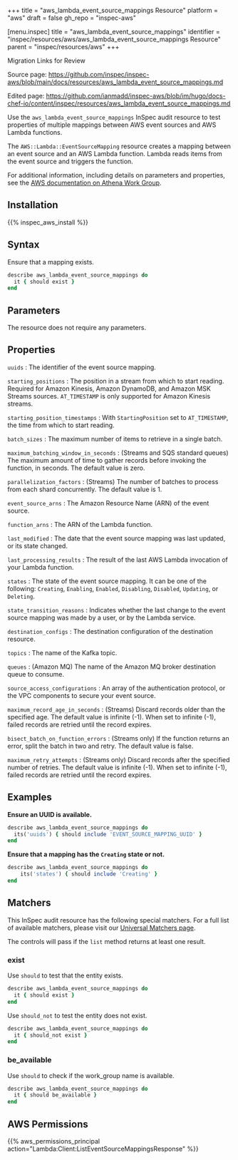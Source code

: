 +++
title = "aws_lambda_event_source_mappings Resource"
platform = "aws"
draft = false
gh_repo = "inspec-aws"

[menu.inspec]
title = "aws_lambda_event_source_mappings"
identifier = "inspec/resources/aws/aws_lambda_event_source_mappings Resource"
parent = "inspec/resources/aws"
+++

<div class="admonition-note">
<p class="admonition-note-title">Migration Links for Review</p>
<div class="admonition-note-text">
<p>Source page: <a href="https://github.com/inspec/inspec-aws/blob/main/docs/resources/aws_lambda_event_source_mappings.md">https://github.com/inspec/inspec-aws/blob/main/docs/resources/aws_lambda_event_source_mappings.md</a></p>
<p>Edited page: <a href="https://github.com/ianmadd/inspec-aws/blob/im/hugo/docs-chef-io/content/inspec/resources/aws_lambda_event_source_mappings.md">https://github.com/ianmadd/inspec-aws/blob/im/hugo/docs-chef-io/content/inspec/resources/aws_lambda_event_source_mappings.md</a></p>
</div>
</div>


Use the `aws_lambda_event_source_mappings` InSpec audit resource to test properties of multiple mappings between AWS event sources and AWS Lambda functions.

The `AWS::Lambda::EventSourceMapping` resource creates a mapping between an event source and an AWS Lambda function. Lambda reads items from the event source and triggers the function.

For additional information, including details on parameters and properties, see the [AWS documentation on Athena Work Group](https://docs.aws.amazon.com/AWSCloudFormation/latest/UserGuide/aws-resource-athena-workgroup.html).

## Installation

{{% inspec_aws_install %}}

## Syntax

Ensure that a mapping exists.

```ruby
describe aws_lambda_event_source_mappings do
  it { should exist }
end
```

## Parameters

The resource does not require any parameters.

## Properties

`uuids`
: The identifier of the event source mapping.

`starting_positions`
: The position in a stream from which to start reading. Required for Amazon Kinesis, Amazon DynamoDB, and Amazon MSK Streams sources. `AT_TIMESTAMP` is only supported for Amazon Kinesis streams.

`starting_position_timestamps`
: With `StartingPosition` set to `AT_TIMESTAMP`, the time from which to start reading.

`batch_sizes`
: The maximum number of items to retrieve in a single batch.

`maximum_batching_window_in_seconds`
: (Streams and SQS standard queues) The maximum amount of time to gather records before invoking the function, in seconds. The default value is zero.

`parallelization_factors`
: (Streams) The number of batches to process from each shard concurrently. The default value is 1.

`event_source_arns`
: The Amazon Resource Name (ARN) of the event source.

`function_arns`
: The ARN of the Lambda function.

`last_modified`
: The date that the event source mapping was last updated, or its state changed.

`last_processing_results`
: The result of the last AWS Lambda invocation of your Lambda function.

`states`
: The state of the event source mapping. It can be one of the following: `Creating`, `Enabling`, `Enabled`, `Disabling`, `Disabled`, `Updating`, or `Deleting`.

`state_transition_reasons`
: Indicates whether the last change to the event source mapping was made by a user, or by the Lambda service.

`destination_configs`
: The destination configuration of the destination resource.

`topics`
: The name of the Kafka topic.

`queues`
: (Amazon MQ) The name of the Amazon MQ broker destination queue to consume.

`source_access_configurations`
: An array of the authentication protocol, or the VPC components to secure your event source.

`maximum_record_age_in_seconds`
: (Streams) Discard records older than the specified age. The default value is infinite (-1). When set to infinite (-1), failed records are retried until the record expires.

`bisect_batch_on_function_errors`
: (Streams only) If the function returns an error, split the batch in two and retry. The default value is false.

`maximum_retry_attempts`
: (Streams only) Discard records after the specified number of retries. The default value is infinite (-1). When set to infinite (-1), failed records are retried until the record expires.

## Examples

**Ensure an UUID is available.**

```ruby
describe aws_lambda_event_source_mappings do
  its('uuids') { should include 'EVENT_SOURCE_MAPPING_UUID' }
end
```

**Ensure that a mapping has the `Creating` state or not.**

```ruby
describe aws_lambda_event_source_mappings do
    its('states') { should include 'Creating' }
end
```

## Matchers

This InSpec audit resource has the following special matchers. For a full list of available matchers, please visit our [Universal Matchers page](https://www.inspec.io/docs/reference/matchers/).

The controls will pass if the `list` method returns at least one result.

### exist

Use `should` to test that the entity exists.

```ruby
describe aws_lambda_event_source_mappings do
  it { should exist }
end
```

Use `should_not` to test the entity does not exist.

```ruby
describe aws_lambda_event_source_mappings do
  it { should_not exist }
end
```

### be_available

Use `should` to check if the work_group name is available.

```ruby
describe aws_lambda_event_source_mappings do
  it { should be_available }
end
```

## AWS Permissions

{{% aws_permissions_principal action="Lambda:Client:ListEventSourceMappingsResponse" %}}

